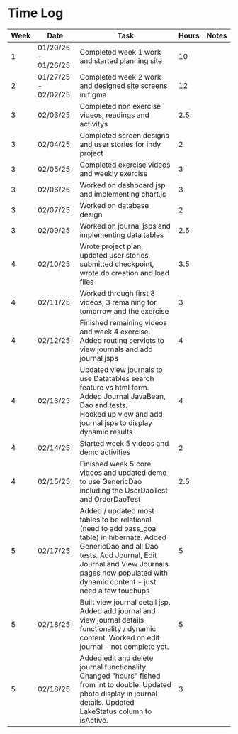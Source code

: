 # Time Log

| Week | Date                | Task                                                                                                                                                                                                                                         | Hours | Notes|
|------|---------------------|----------------------------------------------------------------------------------------------------------------------------------------------------------------------------------------------------------------------------------------------|-------|------|
| 1    | 01/20/25 - 01/26/25 | Completed week 1 work and started planning site                                                                                                                                                                                              | 10    | |
| 2    | 01/27/25 - 02/02/25 | Completed week 2 work and designed site screens in figma                                                                                                                                                                                     | 12    | |
| 3    | 02/03/25            | Completed non exercise videos, readings and activitys                                                                                                                                                                                        | 2.5   | |
| 3    | 02/04/25            | Completed screen designs and user stories for indy project                                                                                                                                                                                   | 2     | |
| 3    | 02/05/25            | Completed exercise videos and weekly exercise                                                                                                                                                                                                | 3     | |
| 3    | 02/06/25            | Worked on dashboard jsp and implementing chart.js                                                                                                                                                                                            | 3     | |
| 3    | 02/07/25            | Worked on database design                                                                                                                                                                                                                    | 2     | |
| 3    | 02/09/25            | Worked on journal jsps and implementing data tables                                                                                                                                                                                          | 2.5   | |
| 4    | 02/10/25            | Wrote project plan, updated user stories, submitted checkpoint, wrote db creation and load files                                                                                                                                             | 3.5   | |
| 4    | 02/11/25            | Worked through first 8 videos, 3 remaining for tomorrow and the exercise                                                                                                                                                                     | 3     | |
| 4    | 02/12/25            | Finished remaining videos and week 4 exercise. Added routing servlets to view journals and add journal jsps                                                                                                                                  | 4     | |
| 4    | 02/13/25            | Updated view journals to use Datatables search feature vs html form. Added Journal JavaBean, Dao and tests.<br/> Hooked up view and add journal jsps to display dynamic results                                                              | 4     | |
| 4    | 02/14/25            | Started week 5 videos and demo activities                                                                                                                                                                                                    | 2     | |
| 4    | 02/15/25            | Finished week 5 core videos and updated demo to use GenericDao including the UserDaoTest and OrderDaoTest                                                                                                                                    | 2.5   | |
| 5    | 02/17/25            | Added / updated most tables to be relational (need to add bass_goal table) in hibernate. Added GenericDao and all Dao tests. Add Journal, Edit Journal and View Journals pages now populated with dynamic content - just need a few touchups | 5     | |
| 5    | 02/18/25            | Built view journal detail jsp. Added add journal and view journal details functionality / dynamic content. Worked on edit journal - not complete yet.                                                                                        | 5     | |
| 5    | 02/18/25            | Added edit and delete journal functionality. Changed "hours" fished from int to double. Updated photo display in journal details. Updated LakeStatus column to isActive.                                                                     | 3     | |